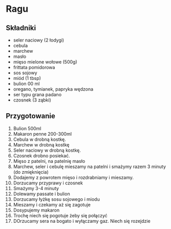 # Ragu

## Składniki

* seler naciowy (2 łodygi)
* cebula
* marchew
* masło
* mięso mielone wołowe (500g)
* frittata pomidorowa
* sos sojowy
* miód (1 tbsp)
* bulion 00 ml
* oregano, tymianek, papryka wędzona
* ser typu grana padano
* czosnek (3 ząbki)


## Przygotowanie

1. Bulion 500ml
1. Makaron penne 200-300ml
1. Cebula w drobną kostkę.
1. Marchew w drobną kostkę
1. Seler naciowy w drobną kostkę.
1. Czosnek drobno posiekać.
1. Mięso z patelni, na patelnię masło
1. Marchew, seler i cebulę mieszamy na patelni i smażymy razem 3 minuty (do zmięknięcia)
1. Dodajemy z powrotem mięso i rozdrabniamy i mieszamy.
1. Dorzucamy przyprawy i czosnek
1. Smażymy 3-4 minuty
1. Dolewamy passate i bulion
1. Dorzucamy łyżkę sosu sojowego i miodu
1. Mieszamy i czekamy aż się zagotuje
1. Dosypujemy makaron
1. Trochę niech się pogotuje żeby się połączyć
1. DOrzucamy sera na bogato i wyłączamy gaz. Niech się rozejdzie
